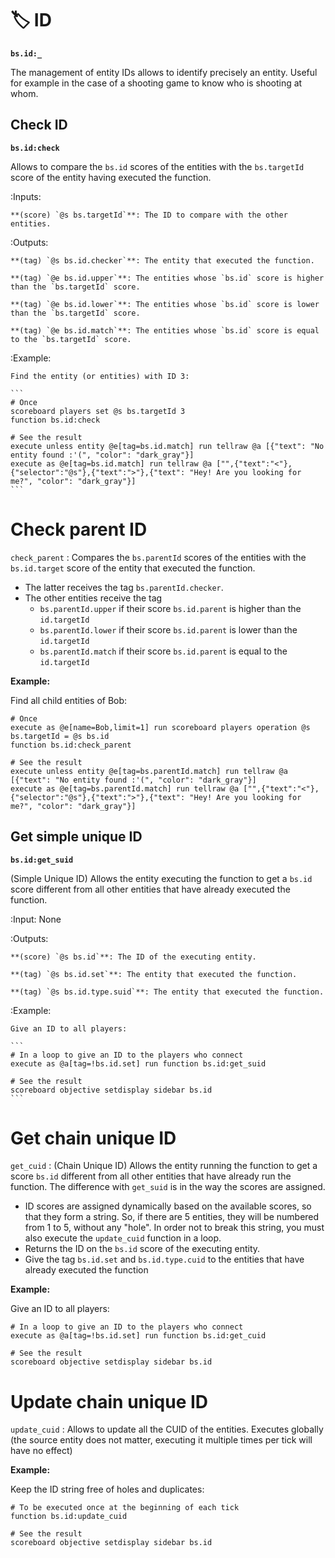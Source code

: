 # 🏷️ ID

**`bs.id:_`**

The management of entity IDs allows to identify precisely
an entity. Useful for example in the case of a shooting game to know who
is shooting at whom.

## Check ID

**`bs.id:check`**

Allows to compare the ``bs.id`` scores of the entities
with the ``bs.targetId`` score of the entity having executed the
function.

:Inputs:

    **(score) `@s bs.targetId`**: The ID to compare with the other entities.

:Outputs:

    **(tag) `@s bs.id.checker`**: The entity that executed the function.
    
    **(tag) `@e bs.id.upper`**: The entities whose `bs.id` score is higher than the `bs.targetId` score.
    
    **(tag) `@e bs.id.lower`**: The entities whose `bs.id` score is lower than the `bs.targetId` score.
    
    **(tag) `@e bs.id.match`**: The entities whose `bs.id` score is equal to the `bs.targetId` score.

:Example:

    Find the entity (or entities) with ID 3:

    ```
    # Once
    scoreboard players set @s bs.targetId 3
    function bs.id:check

    # See the result
    execute unless entity @e[tag=bs.id.match] run tellraw @a [{"text": "No entity found :'(", "color": "dark_gray"}]
    execute as @e[tag=bs.id.match] run tellraw @a ["",{"text":"<"},{"selector":"@s"},{"text":">"},{"text": "Hey! Are you looking for me?", "color": "dark_gray"}]
    ```

# Check parent ID

`check_parent` : Compares the `bs.parentId` scores of the entities
with the `bs.id.target` score of the entity that executed the
function.

* The latter receives the tag `bs.parentId.checker`.
* The other entities receive the tag
   * `bs.parentId.upper` if their score `bs.id.parent` is higher than the `id.targetId`
   * `bs.parentId.lower` if their score `bs.id.parent` is lower than the `id.targetId`
   * `bs.parentId.match` if their score `bs.id.parent` is equal to the `id.targetId`

**Example:**

Find all child entities of Bob:

```
# Once
execute as @e[name=Bob,limit=1] run scoreboard players operation @s bs.targetId = @s bs.id
function bs.id:check_parent

# See the result
execute unless entity @e[tag=bs.parentId.match] run tellraw @a [{"text": "No entity found :'(", "color": "dark_gray"}]
execute as @e[tag=bs.parentId.match] run tellraw @a ["",{"text":"<"},{"selector":"@s"},{"text":">"},{"text": "Hey! Are you looking for me?", "color": "dark_gray"}]
```

## Get simple unique ID

**`bs.id:get_suid`**

(Simple Unique ID) Allows the entity executing the function to get a `bs.id` score different from all other entities that have already executed the function.

:Input: None

:Outputs:

    **(score) `@s bs.id`**: The ID of the executing entity.
    
    **(tag) `@s bs.id.set`**: The entity that executed the function.
    
    **(tag) `@s bs.id.type.suid`**: The entity that executed the function.

:Example:

    Give an ID to all players:

    ```
    # In a loop to give an ID to the players who connect
    execute as @a[tag=!bs.id.set] run function bs.id:get_suid

    # See the result
    scoreboard objective setdisplay sidebar bs.id
    ```

# Get chain unique ID

`get_cuid` : (Chain Unique ID) Allows the entity running the function
to get a score `bs.id` different from all other entities that have
already run the function. The difference with `get_suid` is in the way
the scores are assigned.

* ID scores are assigned dynamically based on the available scores, so that they form a string. So, if there are 5 entities, they will be numbered from 1 to 5, without any "hole". In order not to break this string, you must also execute the `update_cuid` function in a loop.
* Returns the ID on the `bs.id` score of the executing entity.
* Give the tag `bs.id.set` and `bs.id.type.cuid` to the entities that have already executed the function

**Example:**

Give an ID to all players:

```
# In a loop to give an ID to the players who connect
execute as @a[tag=!bs.id.set] run function bs.id:get_cuid

# See the result
scoreboard objective setdisplay sidebar bs.id
```

# Update chain unique ID

`update_cuid` : Allows to update all the CUID of the entities.
Executes globally (the source entity does not matter, executing it
multiple times per tick will have no effect)

**Example:**

Keep the ID string free of holes and duplicates:

```
# To be executed once at the beginning of each tick
function bs.id:update_cuid

# See the result
scoreboard objective setdisplay sidebar bs.id
```

